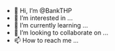 - 👋 Hi, I’m @BankTHP
- 👀 I’m interested in ...
- 🌱 I’m currently learning ...
- 💞️ I’m looking to collaborate on ...
- 📫 How to reach me ...

<!---
BankTHP/BankTHP is a ✨ special ✨ repository because its `README.md` (this file) appears on your GitHub profile.
You can click the Preview link to take a look at your changes.
--->
